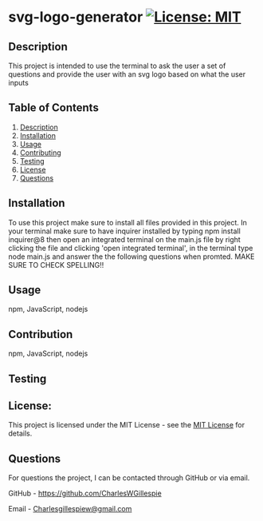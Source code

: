 # svg-logo-generator [![License: MIT](https://img.shields.io/badge/License-MIT-yellow.svg)](https://opensource.org/licenses/MIT)

## Description
  This project is intended to use the terminal to ask the user a set of questions and provide the user with an svg logo based on what the user inputs

## Table of Contents
1. [Description](#description)
2. [Installation](#installation)
3. [Usage](#usage)
4. [Contributing](#contributing)
5. [Testing](#testing)
6. [License](#license)
7. [Questions](#questions)


## Installation
To use this project make sure to install all files provided in this project. In your terminal make sure to have inquirer installed by typing npm install inquirer@8 then open an integrated terminal on the main.js file by right clicking the file and clicking 'open integrated terminal', in the terminal type node main.js and answer the the following questions when promted. MAKE SURE TO CHECK SPELLING!!

## Usage
npm, JavaScript, nodejs

## Contribution
npm, JavaScript, nodejs

## Testing



## License:

This project is licensed under the MIT License - see the [MIT License](https://opensource.org/licenses/MIT) for details.


## Questions
For questions the project, I can be contacted through GitHub or via email.

GitHub - https://github.com/CharlesWGillespie

Email - Charlesgillespiew@gmail.com